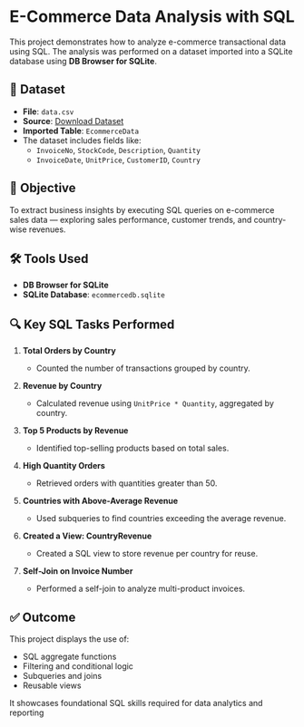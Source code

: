 # E-Commerce Data Analysis with SQL

This project demonstrates how to analyze e-commerce transactional data using SQL. The analysis was performed on a dataset imported into a SQLite database using **DB Browser for SQLite**.

## 📁 Dataset

- **File**: `data.csv`  
- **Source**: [Download Dataset](https://www.kaggle.com/datasets/thedevastator/unlock-profits-ecommerce-sales-dataset)  
- **Imported Table**: `EcommerceData`  
- The dataset includes fields like:
  - `InvoiceNo`, `StockCode`, `Description`, `Quantity`
  - `InvoiceDate`, `UnitPrice`, `CustomerID`, `Country`

## 🎯 Objective

To extract business insights by executing SQL queries on e-commerce sales data — exploring sales performance, customer trends, and country-wise revenues.

## 🛠️ Tools Used

- **DB Browser for SQLite**
- **SQLite Database**: `ecommercedb.sqlite`

## 🔍 Key SQL Tasks Performed


1. **Total Orders by Country**  
   - Counted the number of transactions grouped by country.

2. **Revenue by Country**  
   - Calculated revenue using `UnitPrice * Quantity`, aggregated by country.

3. **Top 5 Products by Revenue**  
   - Identified top-selling products based on total sales.

4. **High Quantity Orders**  
   - Retrieved orders with quantities greater than 50.

5. **Countries with Above-Average Revenue**  
   - Used subqueries to find countries exceeding the average revenue.

6. **Created a View: CountryRevenue**  
   - Created a SQL view to store revenue per country for reuse.

7. **Self-Join on Invoice Number**  
   - Performed a self-join to analyze multi-product invoices.

## ✅ Outcome

This project displays the use of:
- SQL aggregate functions
- Filtering and conditional logic
- Subqueries and joins
- Reusable views

It showcases foundational SQL skills required for data analytics and reporting
